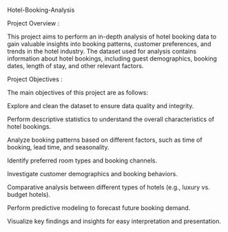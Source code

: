 Hotel-Booking-Analysis

Project Overview :

This project aims to perform an in-depth analysis of hotel booking data to gain valuable insights into booking patterns, customer preferences, and trends in the hotel industry. The dataset used for analysis contains information about hotel bookings, including guest demographics, booking dates, length of stay, and other relevant factors.

Project Objectives :


The main objectives of this project are as follows:

Explore and clean the dataset to ensure data quality and integrity.

Perform descriptive statistics to understand the overall characteristics of hotel bookings.

Analyze booking patterns based on different factors, such as time of booking, lead time, and seasonality.

Identify preferred room types and booking channels.

Investigate customer demographics and booking behaviors.

Comparative analysis between different types of hotels (e.g., luxury vs. budget hotels).

Perform predictive modeling to forecast future booking demand.

Visualize key findings and insights for easy interpretation and presentation.
